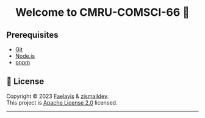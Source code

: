 <h1 align="center">Welcome to CMRU-COMSCI-66 👋</h1>

## Prerequisites

-   [Git](https://git-scm.com)
-   [Node.js](https://nodejs.org/en/download)
-   [pnpm](https://pnpm.io)

## 📝 License

Copyright © 2023 [Faelayis](https://github.com/Faelayis) & [zismaildev](https://github.com/ZismailDev).<br>
This project is [Apache License 2.0](https://github.com/Faelayis/CMRU-COMSCI-66/blob/main/LICENSE) licensed.

---
